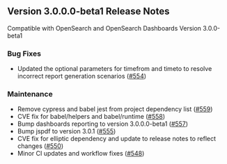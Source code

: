 ## Version 3.0.0.0-beta1 Release Notes

Compatible with OpenSearch and OpenSearch Dashboards Version 3.0.0-beta1

### Bug Fixes
* Updated the optional parameters for timefrom and timeto to resolve incorrect report generation scenarios ([#554](https://github.com/opensearch-project/dashboards-reporting/pull/554))

### Maintenance
* Remove cypress and babel jest from project dependency list ([#559](https://github.com/opensearch-project/dashboards-reporting/pull/559))
* CVE fix for babel/helpers and babel/runtime ([#558](https://github.com/opensearch-project/dashboards-reporting/pull/558))
* Bump dashboards reporting to version 3.0.0.0-beta1 ([#557](https://github.com/opensearch-project/dashboards-reporting/pull/557))
* Bump jspdf to version 3.0.1 ([#555](https://github.com/opensearch-project/dashboards-reporting/pull/555))
* CVE fix for elliptic dependency and update to release notes to reflect changes ([#550](https://github.com/opensearch-project/dashboards-reporting/pull/550))
* Minor CI updates and workflow fixes ([#548](https://github.com/opensearch-project/dashboards-reporting/pull/548))